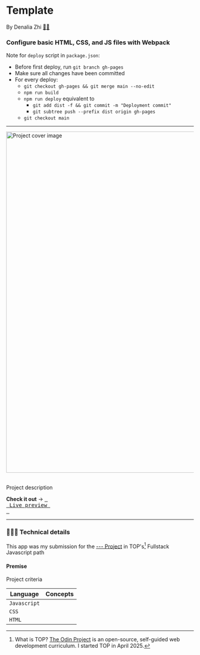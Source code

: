# Template
By Denalia Zhi  [👩🏻](https://github.com/denaliazhi)

### Configure basic HTML, CSS, and JS files with Webpack

Note for `deploy` script in `package.json`:
- Before first deploy, run `git branch gh-pages`
- Make sure all changes have been committed
- For every deploy:
    - `git checkout gh-pages && git merge main --no-edit`
    - `npm run build`
    - `npm run deploy` equivalent to
        - `git add dist -f && git commit -m "Deployment commit"`
        - `git subtree push --prefix dist origin gh-pages`
    - `git checkout main`

---

<img width="1457" height="914" alt="Project cover image" src="" />

<br>Project description

**Check it out** → [<kbd> <br> Live preview <br> </kbd>]()

---

### 👩🏻‍💻 Technical details
This app was my submission for the [--- Project]() in TOP's[^1] Fullstack Javascript path

#### Premise
Project criteria

|Language | Concepts |
|---------| ---------|
| `Javascript` |  |
| `CSS` | |
| `HTML` | |


[^1]: What is TOP? [The Odin Project](https://www.theodinproject.com/about) is an open-source, self-guided web development curriculum. I started TOP in April 2025.

